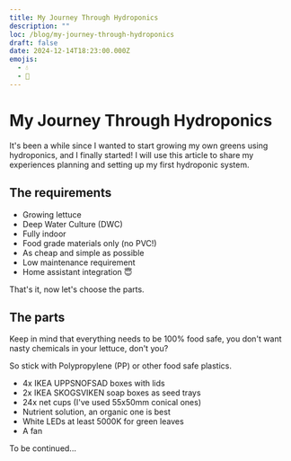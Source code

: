 ```yaml
---
title: My Journey Through Hydroponics
description: ""
loc: /blog/my-journey-through-hydroponics
draft: false
date: 2024-12-14T18:23:00.000Z
emojis:
  - 💧
  - 🥬
---
```


# My Journey Through Hydroponics

It's been a while since I wanted to start growing my own greens using hydroponics, and I finally started! I will use this article to share my experiences planning and setting up my first hydroponic system.

## The requirements

- Growing lettuce
- Deep Water Culture (DWC)
- Fully indoor
- Food grade materials only (no PVC!)
- As cheap and simple as possible
- Low maintenance requirement
- Home assistant integration 😇

That's it, now let's choose the parts.

## The parts

Keep in mind that everything needs to be 100% food safe, you don't want nasty chemicals in your lettuce, don't you?

So stick with Polypropylene (PP) or other food safe plastics.

- 4x IKEA UPPSNOFSAD boxes with lids
- 2x IKEA SKOGSVIKEN soap boxes as seed trays
- 24x net cups (I've used 55x50mm conical ones)
- Nutrient solution, an organic one is best
- White LEDs at least 5000K for green leaves
- A fan

To be continued...
